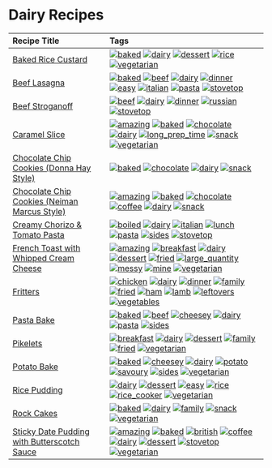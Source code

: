 # Dairy Recipes 

|Recipe Title|Tags
|:---|:---|
|[Baked Rice Custard](../recipes/bakedricecustard.md)|<a href="tags/baked.html"><img src="https://img.shields.io/badge/tag-baked-c5d714" alt="baked" /></a> <a href="tags/dairy.html"><img src="https://img.shields.io/badge/tag-dairy-4b9e32" alt="dairy" /></a> <a href="tags/dessert.html"><img src="https://img.shields.io/badge/tag-dessert-84f8cf" alt="dessert" /></a> <a href="tags/rice.html"><img src="https://img.shields.io/badge/tag-rice-25a9f1" alt="rice" /></a> <a href="tags/vegetarian.html"><img src="https://img.shields.io/badge/tag-vegetarian-473080" alt="vegetarian" /></a>|
|[Beef Lasagna](../recipes/beeflasagna.md)|<a href="tags/baked.html"><img src="https://img.shields.io/badge/tag-baked-c5d714" alt="baked" /></a> <a href="tags/beef.html"><img src="https://img.shields.io/badge/tag-beef-93e32e" alt="beef" /></a> <a href="tags/dairy.html"><img src="https://img.shields.io/badge/tag-dairy-4b9e32" alt="dairy" /></a> <a href="tags/dinner.html"><img src="https://img.shields.io/badge/tag-dinner-945e60" alt="dinner" /></a> <a href="tags/easy.html"><img src="https://img.shields.io/badge/tag-easy-72fcc" alt="easy" /></a> <a href="tags/italian.html"><img src="https://img.shields.io/badge/tag-italian-3bf9ab" alt="italian" /></a> <a href="tags/pasta.html"><img src="https://img.shields.io/badge/tag-pasta-617c8" alt="pasta" /></a> <a href="tags/stovetop.html"><img src="https://img.shields.io/badge/tag-stovetop-9bf4b7" alt="stovetop" /></a>|
|[Beef Stroganoff](../recipes/beefstroganoff.md)|<a href="tags/beef.html"><img src="https://img.shields.io/badge/tag-beef-93e32e" alt="beef" /></a> <a href="tags/dairy.html"><img src="https://img.shields.io/badge/tag-dairy-4b9e32" alt="dairy" /></a> <a href="tags/dinner.html"><img src="https://img.shields.io/badge/tag-dinner-945e60" alt="dinner" /></a> <a href="tags/russian.html"><img src="https://img.shields.io/badge/tag-russian-4a7017" alt="russian" /></a> <a href="tags/stovetop.html"><img src="https://img.shields.io/badge/tag-stovetop-9bf4b7" alt="stovetop" /></a>|
|[Caramel Slice](../recipes/caramelslice.md)|<a href="tags/amazing.html"><img src="https://img.shields.io/badge/tag-amazing-3faa68" alt="amazing" /></a> <a href="tags/baked.html"><img src="https://img.shields.io/badge/tag-baked-c5d714" alt="baked" /></a> <a href="tags/chocolate.html"><img src="https://img.shields.io/badge/tag-chocolate-a168f4" alt="chocolate" /></a> <a href="tags/dairy.html"><img src="https://img.shields.io/badge/tag-dairy-4b9e32" alt="dairy" /></a> <a href="tags/long_prep_time.html"><img src="https://img.shields.io/badge/tag-long_prep_time-786ed6" alt="long_prep_time" /></a> <a href="tags/snack.html"><img src="https://img.shields.io/badge/tag-snack-33b5de" alt="snack" /></a> <a href="tags/vegetarian.html"><img src="https://img.shields.io/badge/tag-vegetarian-473080" alt="vegetarian" /></a>|
|[Chocolate Chip Cookies (Donna Hay Style)](../recipes/chocolatechipcookiesdonnahay.md)|<a href="tags/baked.html"><img src="https://img.shields.io/badge/tag-baked-c5d714" alt="baked" /></a> <a href="tags/chocolate.html"><img src="https://img.shields.io/badge/tag-chocolate-a168f4" alt="chocolate" /></a> <a href="tags/dairy.html"><img src="https://img.shields.io/badge/tag-dairy-4b9e32" alt="dairy" /></a> <a href="tags/snack.html"><img src="https://img.shields.io/badge/tag-snack-33b5de" alt="snack" /></a>|
|[Chocolate Chip Cookies (Neiman Marcus Style)](../recipes/chocolatechipcookiesneimanmarcus.md)|<a href="tags/amazing.html"><img src="https://img.shields.io/badge/tag-amazing-3faa68" alt="amazing" /></a> <a href="tags/baked.html"><img src="https://img.shields.io/badge/tag-baked-c5d714" alt="baked" /></a> <a href="tags/chocolate.html"><img src="https://img.shields.io/badge/tag-chocolate-a168f4" alt="chocolate" /></a> <a href="tags/coffee.html"><img src="https://img.shields.io/badge/tag-coffee-e2851f" alt="coffee" /></a> <a href="tags/dairy.html"><img src="https://img.shields.io/badge/tag-dairy-4b9e32" alt="dairy" /></a> <a href="tags/snack.html"><img src="https://img.shields.io/badge/tag-snack-33b5de" alt="snack" /></a>|
|[Creamy Chorizo & Tomato Pasta](../recipes/creamychorizotomatopasta.md)|<a href="tags/boiled.html"><img src="https://img.shields.io/badge/tag-boiled-6685b7" alt="boiled" /></a> <a href="tags/dairy.html"><img src="https://img.shields.io/badge/tag-dairy-4b9e32" alt="dairy" /></a> <a href="tags/italian.html"><img src="https://img.shields.io/badge/tag-italian-3bf9ab" alt="italian" /></a> <a href="tags/lunch.html"><img src="https://img.shields.io/badge/tag-lunch-be57aa" alt="lunch" /></a> <a href="tags/pasta.html"><img src="https://img.shields.io/badge/tag-pasta-617c8" alt="pasta" /></a> <a href="tags/sides.html"><img src="https://img.shields.io/badge/tag-sides-12b63" alt="sides" /></a> <a href="tags/stovetop.html"><img src="https://img.shields.io/badge/tag-stovetop-9bf4b7" alt="stovetop" /></a>|
|[French Toast with Whipped Cream Cheese](../recipes/frenchtoastwhippedcreamcheese.md)|<a href="tags/amazing.html"><img src="https://img.shields.io/badge/tag-amazing-3faa68" alt="amazing" /></a> <a href="tags/breakfast.html"><img src="https://img.shields.io/badge/tag-breakfast-48e52e" alt="breakfast" /></a> <a href="tags/dairy.html"><img src="https://img.shields.io/badge/tag-dairy-4b9e32" alt="dairy" /></a> <a href="tags/dessert.html"><img src="https://img.shields.io/badge/tag-dessert-84f8cf" alt="dessert" /></a> <a href="tags/fried.html"><img src="https://img.shields.io/badge/tag-fried-379a95" alt="fried" /></a> <a href="tags/large_quantity.html"><img src="https://img.shields.io/badge/tag-large_quantity-424c13" alt="large_quantity" /></a> <a href="tags/messy.html"><img src="https://img.shields.io/badge/tag-messy-8ce6fc" alt="messy" /></a> <a href="tags/mine.html"><img src="https://img.shields.io/badge/tag-mine-9ab3df" alt="mine" /></a> <a href="tags/vegetarian.html"><img src="https://img.shields.io/badge/tag-vegetarian-473080" alt="vegetarian" /></a>|
|[Fritters](../recipes/fritters.md)|<a href="tags/chicken.html"><img src="https://img.shields.io/badge/tag-chicken-d93385" alt="chicken" /></a> <a href="tags/dairy.html"><img src="https://img.shields.io/badge/tag-dairy-4b9e32" alt="dairy" /></a> <a href="tags/dinner.html"><img src="https://img.shields.io/badge/tag-dinner-945e60" alt="dinner" /></a> <a href="tags/family.html"><img src="https://img.shields.io/badge/tag-family-f05668" alt="family" /></a> <a href="tags/fried.html"><img src="https://img.shields.io/badge/tag-fried-379a95" alt="fried" /></a> <a href="tags/ham.html"><img src="https://img.shields.io/badge/tag-ham-1d5152" alt="ham" /></a> <a href="tags/lamb.html"><img src="https://img.shields.io/badge/tag-lamb-af803c" alt="lamb" /></a> <a href="tags/leftovers.html"><img src="https://img.shields.io/badge/tag-leftovers-e2596" alt="leftovers" /></a> <a href="tags/vegetables.html"><img src="https://img.shields.io/badge/tag-vegetables-f1d19f" alt="vegetables" /></a>|
|[Pasta Bake](../recipes/pastabake.md)|<a href="tags/baked.html"><img src="https://img.shields.io/badge/tag-baked-c5d714" alt="baked" /></a> <a href="tags/beef.html"><img src="https://img.shields.io/badge/tag-beef-93e32e" alt="beef" /></a> <a href="tags/cheesey.html"><img src="https://img.shields.io/badge/tag-cheesey-603dc8" alt="cheesey" /></a> <a href="tags/dairy.html"><img src="https://img.shields.io/badge/tag-dairy-4b9e32" alt="dairy" /></a> <a href="tags/pasta.html"><img src="https://img.shields.io/badge/tag-pasta-617c8" alt="pasta" /></a> <a href="tags/sides.html"><img src="https://img.shields.io/badge/tag-sides-12b63" alt="sides" /></a>|
|[Pikelets](../recipes/pikelets.md)|<a href="tags/breakfast.html"><img src="https://img.shields.io/badge/tag-breakfast-48e52e" alt="breakfast" /></a> <a href="tags/dairy.html"><img src="https://img.shields.io/badge/tag-dairy-4b9e32" alt="dairy" /></a> <a href="tags/dessert.html"><img src="https://img.shields.io/badge/tag-dessert-84f8cf" alt="dessert" /></a> <a href="tags/family.html"><img src="https://img.shields.io/badge/tag-family-f05668" alt="family" /></a> <a href="tags/fried.html"><img src="https://img.shields.io/badge/tag-fried-379a95" alt="fried" /></a> <a href="tags/vegetarian.html"><img src="https://img.shields.io/badge/tag-vegetarian-473080" alt="vegetarian" /></a>|
|[Potato Bake](../recipes/potatobake.md)|<a href="tags/baked.html"><img src="https://img.shields.io/badge/tag-baked-c5d714" alt="baked" /></a> <a href="tags/cheesey.html"><img src="https://img.shields.io/badge/tag-cheesey-603dc8" alt="cheesey" /></a> <a href="tags/dairy.html"><img src="https://img.shields.io/badge/tag-dairy-4b9e32" alt="dairy" /></a> <a href="tags/potato.html"><img src="https://img.shields.io/badge/tag-potato-2ebd3b" alt="potato" /></a> <a href="tags/savoury.html"><img src="https://img.shields.io/badge/tag-savoury-8f457a" alt="savoury" /></a> <a href="tags/sides.html"><img src="https://img.shields.io/badge/tag-sides-12b63" alt="sides" /></a> <a href="tags/vegetarian.html"><img src="https://img.shields.io/badge/tag-vegetarian-473080" alt="vegetarian" /></a>|
|[Rice Pudding](../recipes/ricepudding.md)|<a href="tags/dairy.html"><img src="https://img.shields.io/badge/tag-dairy-4b9e32" alt="dairy" /></a> <a href="tags/dessert.html"><img src="https://img.shields.io/badge/tag-dessert-84f8cf" alt="dessert" /></a> <a href="tags/easy.html"><img src="https://img.shields.io/badge/tag-easy-72fcc" alt="easy" /></a> <a href="tags/rice.html"><img src="https://img.shields.io/badge/tag-rice-25a9f1" alt="rice" /></a> <a href="tags/rice_cooker.html"><img src="https://img.shields.io/badge/tag-rice_cooker-f6b493" alt="rice_cooker" /></a> <a href="tags/vegetarian.html"><img src="https://img.shields.io/badge/tag-vegetarian-473080" alt="vegetarian" /></a>|
|[Rock Cakes](../recipes/rockcakes.md)|<a href="tags/baked.html"><img src="https://img.shields.io/badge/tag-baked-c5d714" alt="baked" /></a> <a href="tags/dairy.html"><img src="https://img.shields.io/badge/tag-dairy-4b9e32" alt="dairy" /></a> <a href="tags/family.html"><img src="https://img.shields.io/badge/tag-family-f05668" alt="family" /></a> <a href="tags/snack.html"><img src="https://img.shields.io/badge/tag-snack-33b5de" alt="snack" /></a> <a href="tags/vegetarian.html"><img src="https://img.shields.io/badge/tag-vegetarian-473080" alt="vegetarian" /></a>|
|[Sticky Date Pudding with Butterscotch Sauce](../recipes/stickydatepuddingwithbutterscotchsauce.md)|<a href="tags/amazing.html"><img src="https://img.shields.io/badge/tag-amazing-3faa68" alt="amazing" /></a> <a href="tags/baked.html"><img src="https://img.shields.io/badge/tag-baked-c5d714" alt="baked" /></a> <a href="tags/british.html"><img src="https://img.shields.io/badge/tag-british-c6d429" alt="british" /></a> <a href="tags/coffee.html"><img src="https://img.shields.io/badge/tag-coffee-e2851f" alt="coffee" /></a> <a href="tags/dairy.html"><img src="https://img.shields.io/badge/tag-dairy-4b9e32" alt="dairy" /></a> <a href="tags/dessert.html"><img src="https://img.shields.io/badge/tag-dessert-84f8cf" alt="dessert" /></a> <a href="tags/stovetop.html"><img src="https://img.shields.io/badge/tag-stovetop-9bf4b7" alt="stovetop" /></a> <a href="tags/vegetarian.html"><img src="https://img.shields.io/badge/tag-vegetarian-473080" alt="vegetarian" /></a>|
